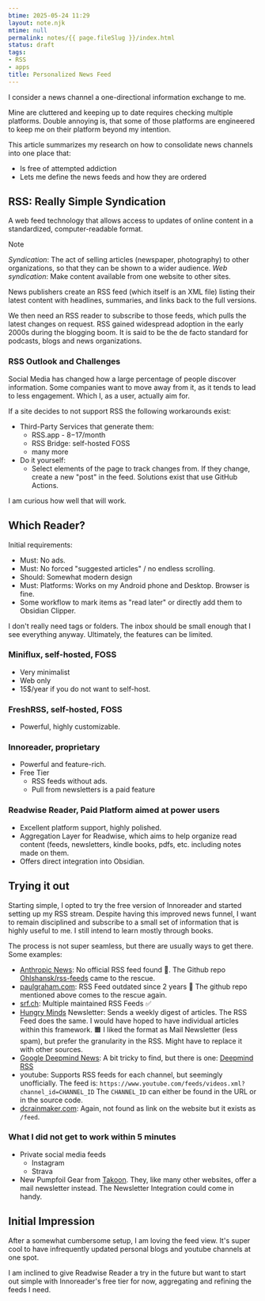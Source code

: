 ```yaml
---
btime: 2025-05-24 11:29
layout: note.njk
mtime: null
permalink: notes/{{ page.fileSlug }}/index.html
status: draft
tags:
- RSS
- apps
title: Personalized News Feed
---
```

I consider a news channel a one-directional information exchange to me.

Mine are cluttered and keeping up to date requires checking multiple platforms. Double annoying is, that some of those platforms are engineered to keep me on their platform beyond my intention.

This article summarizes my research on how to consolidate news channels into one place that:
- Is free of attempted addiction
- Lets me define the news feeds and how they are ordered

## RSS: Really Simple Syndication
A web feed technology that allows access to updates of online content in a standardized, computer-readable format.

> [!note]
> *Syndication*: The act of selling articles (newspaper, photography) to other organizations, so that they can be shown to a wider audience.
> *Web syndication*: Make content available from one website to other sites.

News publishers create an RSS feed (which itself is an XML file) listing their latest content with headlines, summaries, and links back to the full versions.

We then need an RSS reader to subscribe to those feeds, which pulls the latest changes on request. RSS gained widespread adoption in the early 2000s during the blogging boom. It is said to be the de facto standard for podcasts, blogs and news organizations.

### RSS Outlook and Challenges
Social Media has changed how a large percentage of people discover information. Some companies want to move away from it, as it tends to lead to less engagement. Which I, as a user, actually aim for.

If a site decides to not support RSS the following workarounds exist:
- Third-Party Services that generate them:
	- RSS.app - $8-$17/month
	- RSS Bridge: self-hosted FOSS
	- many more
- Do it yourself:
	- Select elements of the page to track changes from. If they change, create a new "post" in the feed. Solutions exist that use GitHub Actions.

I am curious how well that will work.

## Which Reader?
Initial requirements:
- Must: No ads.
- Must: No forced "suggested articles" / no endless scrolling.
- Should: Somewhat modern design
- Must: Platforms: Works on my Android phone and Desktop. Browser is fine.
- Some workflow to mark items as "read later" or directly add them to Obsidian Clipper.

I don't really need tags or folders. The inbox should be small enough that I see everything anyway. Ultimately, the features can be limited.
### Miniflux, self-hosted, FOSS
- Very minimalist
- Web only
- 15$/year if you do not want to self-host.

### FreshRSS, self-hosted, FOSS
- Powerful, highly customizable.

### Innoreader, proprietary
- Powerful and feature-rich.
- Free Tier
	- RSS feeds without ads.
	- Pull from newsletters is a paid feature
### Readwise Reader, Paid Platform aimed at power users
- Excellent platform support, highly polished.
- Aggregation Layer for Readwise, which aims to help organize read content (feeds, newsletters, kindle books, pdfs, etc. including notes made on them.
- Offers direct integration into Obsidian.

## Trying it out
Starting simple, I opted to try the free version of Innoreader and started setting up my RSS stream. Despite having this improved news funnel, I want to remain disciplined and subscribe to a small set of information that is highly useful to me. I still intend to learn mostly through books.

The process is not super seamless, but there are usually ways to get there. Some examples:
- [Anthropic News](https://www.anthropic.com/news): No official RSS feed found 🔴. The Github repo [Ohlshansk/rss-feeds](https://github.com/Olshansk/rss-feeds) came to the rescue.
- [paulgraham.com](https://www.paulgraham.com/articles.html): RSS Feed outdated since 2 years 🔴 The github repo mentioned above comes to the rescue again.
- [srf.ch](https://www.srf.ch/really-simple-syndication-rss-feeds-von-srf): Multiple maintained RSS Feeds ✅
- [Hungry Minds](https://www.hungryminds.dev/) Newsletter: Sends a weekly digest of articles. The RSS Feed does the same. I would have hoped to have individual articles within this framework. 🟧 I liked the format as Mail Newsletter (less spam), but prefer the granularity in the RSS. Might have to replace it with other sources.
- [Google Deepmind News](https://deepmind.google/discover/blog/): A bit tricky to find, but there is one: [Deepmind RSS](https://blog.google/technology/google-deepmind/rss/)
- youtube: Supports RSS feeds for each channel, but seemingly unofficially. The feed is: `https://www.youtube.com/feeds/videos.xml?channel_id=CHANNEL_ID` The `CHANNEL_ID` can either be found in the URL or in the source code.
- [dcrainmaker.com](https://www.dcrainmaker.com/feed): Again, not found as link on the website but it exists as `/feed`.

### What I did not get to work within 5 minutes
- Private social media feeds
	- Instagram
	- Strava
- New Pumpfoil Gear from [Takoon](https://int.takoon.com/collections/pump-foil). They, like many other websites, offer a mail newsletter instead. The Newsletter Integration could come in handy.

## Initial Impression
After a somewhat cumbersome setup, I am loving the feed view. It's super cool to have infrequently updated personal blogs and youtube channels at one spot.

I am inclined to give Readwise Reader a try in the future but want to start out simple with Innoreader's free tier for now, aggregating and refining the feeds I need.